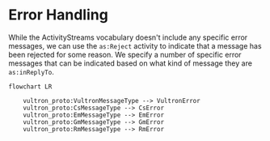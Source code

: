 # Error Handling

While the ActivityStreams vocabulary doesn't include any specific error messages,
we can use the `as:Reject` activity to indicate that a message has been rejected
for some reason. We specify a number of specific error messages that can be
indicated based on what kind of message they are `as:inReplyTo`.

```mermaid
flowchart LR

    vultron_proto:VultronMessageType --> VultronError
    vultron_proto:CsMessageType --> CsError
    vultron_proto:EmMessageType --> EmError
    vultron_proto:GmMessageType --> GmError
    vultron_proto:RmMessageType --> RmError
```
